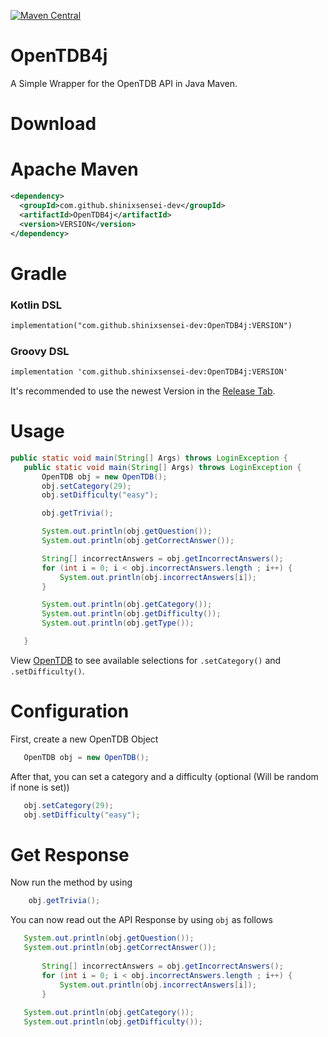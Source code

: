 [![Maven Central](https://maven-badges.herokuapp.com/maven-central/com.github.shinixsensei-dev/OpenTDB4j/badge.svg)](https://maven-badges.herokuapp.com/maven-central/cz.jirutka.rsql/rsql-parser)

# OpenTDB4j
 A Simple Wrapper for the OpenTDB API in Java Maven.
 
# Download

# Apache Maven

```xml
<dependency>
  <groupId>com.github.shinixsensei-dev</groupId>
  <artifactId>OpenTDB4j</artifactId>
  <version>VERSION</version>
</dependency>
```

# Gradle
### Kotlin DSL
```xml
implementation("com.github.shinixsensei-dev:OpenTDB4j:VERSION")
```
### Groovy DSL
```xml
implementation 'com.github.shinixsensei-dev:OpenTDB4j:VERSION'
```
It's recommended to use the newest Version in the [Release Tab](https://github.com/shinixsensei-dev/OpenTDB4j/releases).
 
 # Usage
 ```java
 public static void main(String[] Args) throws LoginException {
    public static void main(String[] Args) throws LoginException {
        OpenTDB obj = new OpenTDB();
        obj.setCategory(29);
        obj.setDifficulty("easy");

        obj.getTrivia();

        System.out.println(obj.getQuestion());
        System.out.println(obj.getCorrectAnswer());

        String[] incorrectAnswers = obj.getIncorrectAnswers();
        for (int i = 0; i < obj.incorrectAnswers.length ; i++) {
            System.out.println(obj.incorrectAnswers[i]);
        }

        System.out.println(obj.getCategory());
        System.out.println(obj.getDifficulty());
        System.out.println(obj.getType());

    }
 ```
 View [OpenTDB](https://opentdb.com/api_config.php) to see available selections for ``.setCategory()`` and ``.setDifficulty()``.
 
 # Configuration
 First, create a new OpenTDB Object
 ```java
    OpenTDB obj = new OpenTDB();
 ```
 
 After that, you can set a category and a difficulty (optional (Will be random if none is set))
 ```java
    obj.setCategory(29);
    obj.setDifficulty("easy");
 ```
 
# Get Response
Now run the method by using
```java
    obj.getTrivia();
```
 
 You can now read out the API Response by using ``obj`` as follows
 ```java
    System.out.println(obj.getQuestion());
    System.out.println(obj.getCorrectAnswer());
               
        String[] incorrectAnswers = obj.getIncorrectAnswers();
        for (int i = 0; i < obj.incorrectAnswers.length ; i++) {
            System.out.println(obj.incorrectAnswers[i]);
        }
               
    System.out.println(obj.getCategory());
    System.out.println(obj.getDifficulty());
```
